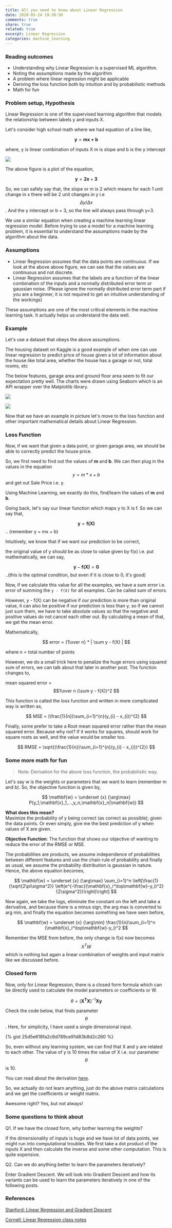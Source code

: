 ```yaml
---
title: All you need to know about Linear Regression
date: 2020-05-24 19:30:50
comments: true
share: true
related: true
excerpt: Linear Regression
categories: machine_learning
---
```


### Reading outcomes
- Understanding why Linear Regression is a supervised ML algorithm.
- Noting the assumptions made by the algorithm
- A problem where linear regression might be applicable
- Deriving the loss function both by intuition and by probabilistic methods
- Math for fun

### Problem setup, Hypothesis
Linear Regression is one of the supervised learning algorithm that models the relationship between labels y and inputs X.

Let's consider high school math where we had equation of a line like,

$$\mathbf{y} = \mathbf{mx + b}$$

where,
y is linear combination of inputs X
m is slope and b is the y intercept

![](/assets/images/machine_learning/linear_equation.png)

The above figure is a plot of the equation,

$$\mathbf{y} = \mathbf{2x} + \mathbf{3} $$

So, we can safely say that, the slope or m is 2 which means for each 1 unit change in x there will be 2 unit changes in y i.e $$\Delta y/\Delta x$$. And the y intercept or b = 3, so the line will always pass through y=3.

We use a similar equation when creating a machine learning linear regression model. Before trying to use a model for a machine learning problem, it is essential to understand the assumptions made by the algorithm about the data.

### Assumptions
- Linear Regression assumes that the data points are continuous. If we look at the above above figure, we can see that the values are continuous and not discrete.
- Linear Regression assumes that the labels are a function of the linear combination of the inputs and a normally distributed error term or gaussian noise. (Please ignore the normally distributed error term part if you are a beginner, it is not required to get an intuitive understanding of the workings)

These assumptions are one of the most critical elements in the machine learning task. It actually helps us understand the data well.

### Example
Let's use a dataset that obeys the above assumptions.

The housing dataset on Kaggle is a good example of when one can use linear regression to predict price of house given a lot of information about the house like total area, whether the house has a garage or not, total rooms, etc

The below features, garage area and ground floor area seem to fit our expectation pretty well. The charts were drawn using Seaborn which is an API wrapper over the Matplotlib library.

![](/assets/images/machine_learning/housing_total_area.png)

![](/assets/images/machine_learning/housing_garage_area.png)

Now that we have an example in picture let's move to the loss function and other important mathematical details about Linear Regression.

### Loss Function
Now, if we want that given a data point, or given garage area, we should be able to correctly predict the house price.

So, we first need to find out the values of __m__ and __b__. We can then plug in the values in the equation $$y = m*x + b$$ and get out Sale Price i.e. y.

Using Machine Learning, we exactly do this, find/learn the values of __m__ and __b__.

Going back, let's say our linear function which maps y to X is f. So we can say that,

$$\mathbf{y} = \mathbf{f(X)}$$ .. (remember y = mx + b)

Intuitively, we know that if we want our prediction to be correct,

the original value of y should be as close to value given by f(x) i.e. put mathematically, we can say,

$$\mathbf{y} - \mathbf{f(X)} = \mathbf{0}$$ ..(this is the optimal condition, but even if it is close to 0, it's good)

Now, if we calculate this value for all the examples, we have a sum error i.e. error of summing the `y - f(X)` for all examples. Can be called sum of errors.

However, y - f(X) can be negative if our prediction is more than original value, it can also be positive if our prediction is less than y, so if we cannot just sum them, we have to take absolute values so that the negative and positive values do not cancel each other out. By calculating a mean of that, we get the mean error.

Mathematically,

$$ error = {1\over n} * | \sum y - f(X) | $$

where n = total number of points

However, we do a small trick here to penalize the huge errors using squared sum of errors, we can talk about that later in another post. The function changes to,

mean squared error = $$1\over n (\sum y - f(X))^2 $$

This function is called the loss function and written in more complicated way is written as,

$$ MSE = (\frac{1}{n})\sum_{i=1}^{n}(y_{i} - x_{i})^{2} $$

Finally, some prefer to take a Root mean squared error rather than the mean squared error. Because why not? If it works for squares, should work for square roots as well, and the value would be smaller too.

$$ RMSE = \sqrt{(\frac{1}{n})\sum_{i=1}^{n}(y_{i} - x_{i})^{2}} $$

### Some more math for fun
> Note: Derivation for the above loss function, the probabilistic way.

Let's say w is the weights or parameters that we want to learn (remember m and b). So, the objective function is given by,

$$ \mathbf{w} = \underset {x} {\arg\max} P(y_1,\mathbf{x}_1,...,y_n,\mathbf{x}_n|\mathbf{w}) $$

__What does this mean?__ <br>
Maximize the probability of y being correct (as correct as possible); given the data points. Or even simply, give me the best prediction of y when values of X are given.

__Objective Function__: The function that shows our objective of wanting to reduce the error of the RMSE or MSE.

The probabilities are products, we assume independence of probabilities between different features and use the chain rule of probability and finally as usual, we assume the probability distribution is gaussian in nature. Hence, the above equation becomes,

$$ \mathbf{w} = \underset {x} {\arg\max} \sum_{i=1}^n \left[\frac{1}{\sqrt{2\pi\sigma^2}} \left(e^{-\frac{(\mathbf{x}_i^\top\mathbf{w}-y_i)^2}{2\sigma^2}}\right)\right] $$

Now again, we take the logs, eliminate the constant on the left and take a derivative, and because there is a minus sign, the arg max is converted to arg min, and finally the equation becomes something we have seen before,

$$ \mathbf{w} = \underset {x} {\arg\min} \frac{1}{n}\sum_{i=1}^n (\mathbf{x}_i^\top\mathbf{w}-y_i)^2 $$

Remember the MSE from before, the only change is f(x) now becomes $$X^TW$$ which is nothing but again a linear combination of weights and input matrix like we discussed before.

### Closed form
Now, only for Linear Regression, there is a closed form formula which can be directly used to calculate the model parameters or coefficients or W.

$$ \theta =  {(\mathbf{X^TX})^{-1}}\mathbf{X}\mathbf{y} $$

Check the code below, that finds parameter $$\theta$$. Here, for simplicity, I have used a single dimensional input.

{% gist 25d5e618fa2c6d789ce91d83b8d2c260 %}

So, even without any learning system, we can find that X and y are related to each other. The value of y is 10 times the value of X i.e. our parameter $$\theta$$ is 10.

You can read about the derivation [here](http://www.cs.cmu.edu/~guestrin/Class/10701-S06/Handouts/recitations/recitation-linear-regression-01-26-2006.pdf).

So, we actually do not learn anything, just do the above matrix calculations and we get the coefficients or weight matrix.

Awesome right? Yes, but not always!

### Some questions to think about
Q1. If we have the closed form, why bother learning the weights?

If the dimensionality of inputs is huge and we have lot of data points, we might run into computational troubles. We first take a dot product of the inputs X and then calculate the inverse and some other computation. This is quite expensive.

Q2. Can we do anything better to learn the parameters iteratively?

Enter Gradient Descent. We will look into Gradient Descent and how its variants can be used to learn the parameters iteratively in one of the following posts.

### References
[Stanford: Linear Regression and Gradient Descent](https://www.youtube.com/watch?v=4b4MUYve_U8&list=PLoROMvodv4rMiGQp3WXShtMGgzqpfVfbU&index=2)

[Cornell: Linear Regression class notes](http://www.cs.cornell.edu/courses/cs4780/2018fa/lectures/lecturenote08.html)
